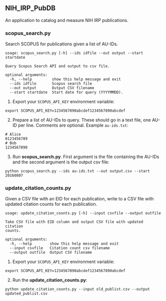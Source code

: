## NIH_IRP_PubDB

An application to catalog and measure NIH IRP publications.

### scopus_search.py

Search SCOPUS for publications given a list of AU-IDs.

```
usage: scopus_search.py [-h] --ids idfile --out output --start startdate

Query Scopus Search API and output to csv file.

optional arguments:
  -h, --help         show this help message and exit
  --ids idfile       Scopus search file
  --out output       Output CSV filename
  --start startdate  Start date for query (YYYYMMDD).
```

1. Export your `SCOPUS_API_KEY` environment variable:

```
export SCOPUS_API_KEY=1234567890abcdef1234567890abcdef
```

2. Prepare a list of AU-IDs to query.  These should go in a text file, one
   AU-ID per line.  Comments are optional.  Example `au-ids.txt`:

```
# Alice
0123456789
# Bob
1234567890
```

3. Run **scopus_search.py**.  First argument is the file containing the AU-IDs
   and the second argument is the output csv file:

```
python scopus_search.py --ids au-ids.txt --out output.csv --start 20160807
```

### update_citation_counts.py

Given a CSV file with an EID for each publication, write to a CSV file with
updated citation counts for each publication.

```
usage: update_citation_counts.py [-h] --input csvfile --output outfile

Take CSV file with EID column and output CSV file with updated citation
counts.

optional arguments:
  -h, --help        show this help message and exit
  --input csvfile   Citation count csv filename
  --output outfile  Output CSV filename
```

1. Export your `SCOPUS_API_KEY` environment variable:

```
export SCOPUS_API_KEY=1234567890abcdef1234567890abcdef
```

2. Run the **update_citation_counts.py**: 

```
python update_citation_counts.py --input old_publist.csv --output updated_publist.csv
```
